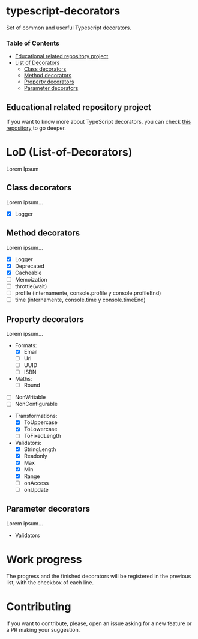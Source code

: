 # typescript-decorators
Set of common and userful Typescript decorators.

### Table of Contents
- [Educational related repository project](#educational-related-repository-project)
- [List of Decorators](#list-of-decorators)
    * [Class decorators](#class-decorators)
    * [Method decorators](#method-decorators)
    * [Property decorators](#property-decorators)
    * [Parameter decorators](#parameter-decorators)

## Educational related repository project
If you want to know more about TypeScript decorators, you can check [this repository](https://github.com/semagarcia/educational-typescript-decorators) to go deeper.

# LoD (List-of-Decorators)
Lorem Ipsum

## Class decorators
Lorem ipsum...
- [X] Logger

## Method decorators
Lorem ipsum...
- [X] Logger
- [X] Deprecated
- [X] Cacheable
- [ ] Memoization
- [ ] throttle(wait)
- [ ] profile (internamente, console.profile y console.profileEnd)
- [ ] time (internamente, console.time y console.timeEnd)

## Property decorators
Lorem ipsum...
- Formats:
   * [X] Email
   * [ ] Url
   * [ ] UUID
   * [ ] ISBN
- Maths:
   * [ ] Round
- [ ] NonWritable
- [ ] NonConfigurable
- Transformations:
   * [X] ToUppercase
   * [X] ToLowercase
   * [ ] ToFixedLength
- Validators: 
   * [X] StringLength
   * [X] Readonly
   * [X] Max
   * [X] Min
   * [X] Range
   * [ ] onAccess
   * [ ] onUpdate

## Parameter decorators
Lorem ipsum...
- Validators

# Work progress
The progress and the finished decorators will be registered in the previous list, with the checkbox of each line.

# Contributing
If you want to contribute, please, open an issue asking for a new feature or a PR making your suggestion.
